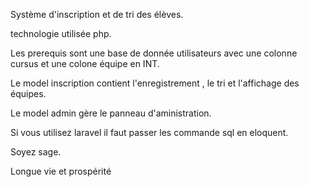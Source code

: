 Système d'inscription et de tri des élèves.


technologie utilisée php.

Les prerequis sont une base de donnée utilisateurs avec une colonne cursus et une colone équipe en INT.

Le model inscription contient l'enregistrement , le tri et l'affichage des équipes.

Le model admin gère le panneau d'aministration.

Si vous utilisez laravel il faut passer les commande sql en eloquent.

Soyez sage.

Longue vie et prospérité 